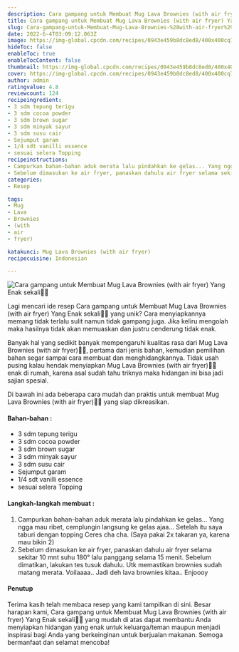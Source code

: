 ```yaml
---
description: Cara gampang untuk Membuat Mug Lava Brownies (with air fryer) Yang Enak sekali"
title: Cara gampang untuk Membuat Mug Lava Brownies (with air fryer) Yang Enak sekali
slug: Cara-gampang-untuk-Membuat-Mug-Lava-Brownies-%28with-air-fryer%29-Yang-Enak-sekali
date: 2022-6-4T03:09:12.063Z
image: https://img-global.cpcdn.com/recipes/0943e459b8dc8ed8/400x400cq70/photo.jpg
hideToc: false
enableToc: true
enableTocContent: false
thumbnail: https://img-global.cpcdn.com/recipes/0943e459b8dc8ed8/400x400cq70/photo.jpg
cover: https://img-global.cpcdn.com/recipes/0943e459b8dc8ed8/400x400cq70/photo.jpg
author: admin
ratingvalue: 4.8
reviewcount: 124
recipeingredient:
- 3 sdm tepung terigu
- 3 sdm cocoa powder
- 3 sdm brown sugar
- 3 sdm minyak sayur
- 3 sdm susu cair
- Sejumput garam
- 1/4 sdt vanilli essence
- sesuai selera Topping
recipeinstructions:
- Campurkan bahan-bahan aduk merata lalu pindahkan ke gelas... Yang ngga mau ribet, cemplungin langsung ke gelas ajaa... Setelah itu saya taburi dengan topping Ceres cha cha. (Saya pakai 2x takaran ya, karena mau bikin 2)
- Sebelum dimasukan ke air fryer, panaskan dahulu air fryer selama sekitar 10 mnt suhu 180° lalu panggang selama 15 menit. Sebelum dimatikan, lakukan tes tusuk dahulu. Utk memastikan brownies sudah matang merata. Voilaaaa.. Jadi deh lava brownies kitaa.. Enjoooy
categories:
- Resep

tags:
- Mug
- Lava
- Brownies
- (with
- air
- fryer)

katakunci: Mug Lava Brownies (with air fryer)
recipecuisine: Indonesian

---
```


![Cara gampang untuk Membuat Mug Lava Brownies (with air fryer) Yang Enak sekali👩‍🍳](https://img-global.cpcdn.com/recipes/0943e459b8dc8ed8/400x400cq70/photo.jpg)

Lagi mencari ide resep Cara gampang untuk Membuat Mug Lava Brownies (with air fryer) Yang Enak sekali👩‍🍳 yang unik? Cara menyiapkannya memang tidak terlalu sulit namun tidak gampang juga. Jika keliru mengolah maka hasilnya tidak akan memuaskan dan justru cenderung tidak enak.

Banyak hal yang sedikit banyak mempengaruhi kualitas rasa dari Mug Lava Brownies (with air fryer)👩‍🍳, pertama dari jenis bahan, kemudian pemilihan bahan segar sampai cara membuat dan menghidangkannya. Tidak usah pusing kalau hendak menyiapkan Mug Lava Brownies (with air fryer)👩‍🍳 enak di rumah, karena asal sudah tahu triknya maka hidangan ini bisa jadi sajian spesial.

Di bawah ini ada beberapa cara mudah dan praktis untuk membuat Mug Lava Brownies (with air fryer)👩‍🍳 yang siap dikreasikan.

<!--inarticleads1-->

#### Bahan-bahan :

- 3 sdm tepung terigu
- 3 sdm cocoa powder
- 3 sdm brown sugar
- 3 sdm minyak sayur
- 3 sdm susu cair
- Sejumput garam
- 1/4 sdt vanilli essence
- sesuai selera Topping

<!--inarticleads2-->

#### Langkah-langkah membuat :

1. Campurkan bahan-bahan aduk merata lalu pindahkan ke gelas... Yang ngga mau ribet, cemplungin langsung ke gelas ajaa... Setelah itu saya taburi dengan topping Ceres cha cha. (Saya pakai 2x takaran ya, karena mau bikin 2)
1. Sebelum dimasukan ke air fryer, panaskan dahulu air fryer selama sekitar 10 mnt suhu 180° lalu panggang selama 15 menit. Sebelum dimatikan, lakukan tes tusuk dahulu. Utk memastikan brownies sudah matang merata. Voilaaaa.. Jadi deh lava brownies kitaa.. Enjoooy

#### Penutup

Terima kasih telah membaca resep yang kami tampilkan di sini. Besar harapan kami, Cara gampang untuk Membuat Mug Lava Brownies (with air fryer) Yang Enak sekali👩‍🍳 yang mudah di atas dapat membantu Anda menyiapkan hidangan yang enak untuk keluarga/teman maupun menjadi inspirasi bagi Anda yang berkeinginan untuk berjualan makanan. Semoga bermanfaat dan selamat mencoba!